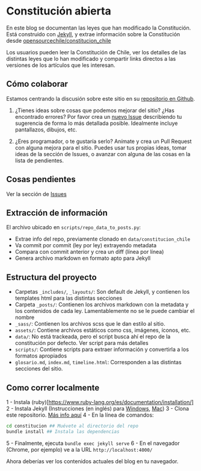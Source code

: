# Constitución abierta

En este blog se documentan las leyes que han modificado la Constitución.
Está construido con [Jekyll](https://jekyllrb.com/), y extrae información sobre la Constitución desde [opensourcechile/constitucion_chile](https://github.com/opensourcechile/constitucion_chile)

Los usuarios pueden leer la Constitución de Chile, ver los detalles
de las distintas leyes que lo han modificado y compartir links directos
a las versiones de los artículos que les interesan.

## Cómo colaborar

Estamos centrando la discusión sobre este sitio en su [repositorio en Github](https://github.com/opensourcechile/constitucion).

1. ¿Tienes ideas sobre cosas que podemos mejorar del sitio? ¿Has encontrado
errores? Por favor crea un [nuevo Issue](https://github.com/opensourcechile/constitucion/issues/new) describiendo tu sugerencia
de forma lo más detallada posible. Idealmente incluye pantallazos,
dibujos, etc.

2. ¿Eres programador, o te gustaría serlo? Anímate y crea un Pull Request
con alguna mejora para el sitio. Puedes usar tus propias ideas, tomar ideas 
de la sección de Issues, o avanzar con alguna de las cosas en la lista de pendientes.

## Cosas pendientes

Ver la sección de [Issues](https://github.com/opensourcechile/constitucion/issues)

## Extracción de información

El archivo ubicado en `scripts/repo_data_to_posts.py`:

 - Extrae info del repo, previamente clonado en `data/constitucion_chile`
 - Va commit por commit (ley por ley) extrayendo metadata
 - Compara con commit anterior y crea un diff (línea por línea)
 - Genera archivo markdown en formato apto para Jekyll

## Estructura del proyecto

- Carpetas `_includes/`, `_layouts/`: Son default de Jekyll, y contienen los templates html para las distintas secciones
- Carpeta `_posts/`: Contienen los archivos markdown con la metadata y los contenidos de cada ley. Lamentablemente no se le puede cambiar el nombre
- `_sass/`: Contienen los archivos scss que le dan estilo al sitio.
- `assets/`: Contiene archivos estáticos como css, imágenes, íconos, etc.
- `data/`: No está trackeada, pero el script busca ahí el repo de la constitución por defecto. Ver script para más detalles
- `scripts/`: Contiene scripts para extraer información y convertirla a los formatos apropiados
- `glosario.md`, `index.md`, `timeline.html`: Corresponden a las distintas secciones del sitio.

## Como correr localmente

1 - Instala (ruby)[https://www.ruby-lang.org/es/documentation/installation/]
2 - Instala Jekyll (Instrucciones (en inglés) para [Windows](https://jekyllrb.com/docs/installation/windows/), [Mac](https://jekyllrb.com/docs/installation/macos/))
3 - Clona este repositorio. [Más info aquí](https://help.github.com/es/github/creating-cloning-and-archiving-repositories/cloning-a-repository)
4 - En la línea de comandos:

```bash
cd constitucion ## Muévete al directorio del repo
bundle install ## Instala las dependencias
```

5 - Finalmente, ejecuta `bundle exec jekyll serve`
6 - En el navegador (Chrome, por ejemplo) ve a la URL `http://localhost:4000/`

Ahora deberías ver los contenidos actuales del blog en tu navegador.
